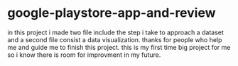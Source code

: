 # google-playstore-app-and-review
in this project i made two file include the step i take to approach a dataset and a second file consist a data visualization.
thanks for people who help me and guide me to finish this project. this is my first time big project for me so i know there is room for improvment in my future.

